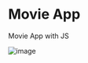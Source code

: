 # Movie App
Movie App with JS

![image](https://github.com/lucca-maliniak/movie-app/assets/65911515/4bf893ff-16a9-41e9-802d-819663742c6c)
